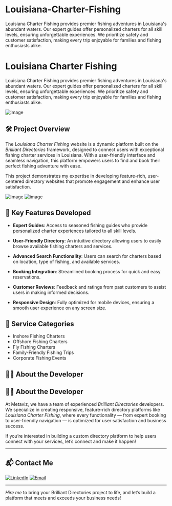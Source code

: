 # Louisiana-Charter-Fishing
Louisiana Charter Fishing provides premier fishing adventures in Louisiana's abundant waters. Our expert guides offer personalized charters for all skill levels, ensuring unforgettable experiences. We prioritize safety and customer satisfaction, making every trip enjoyable for families and fishing enthusiasts alike.
# Louisiana Charter Fishing
Louisiana Charter Fishing provides premier fishing adventures in Louisiana's abundant waters. Our expert guides offer personalized charters for all skill levels, ensuring unforgettable experiences. We prioritize safety and customer satisfaction, making every trip enjoyable for families and fishing enthusiasts alike.

![image](https://github.com/user-attachments/assets/6e6920bd-ad56-4553-ac09-a93e6888f00f)

## 🛠 Project Overview

The *Louisiana Charter Fishing* website is a dynamic platform built on the *Brilliant Directories* framework, designed to connect users with exceptional fishing charter services in Louisiana. With a user-friendly interface and seamless navigation, this platform empowers users to find and book their perfect fishing adventure with ease.

This project demonstrates my expertise in developing feature-rich, user-centered directory websites that promote engagement and enhance user satisfaction.

![image](https://github.com/user-attachments/assets/21a00f2f-7129-4d4f-8edc-ac45d4b36236)
![image](https://github.com/user-attachments/assets/39639e90-9bbd-414f-a9e4-ec5ec7678c5b)


## 🚀 Key Features Developed

- **Expert Guides**: Access to seasoned fishing guides who provide personalized charter experiences tailored to all skill levels.
  
- **User-Friendly Directory**: An intuitive directory allowing users to easily browse available fishing charters and services.

- **Advanced Search Functionality**: Users can search for charters based on location, type of fishing, and available services.

- **Booking Integration**: Streamlined booking process for quick and easy reservations.

- **Customer Reviews**: Feedback and ratings from past customers to assist users in making informed decisions.

- **Responsive Design**: Fully optimized for mobile devices, ensuring a smooth user experience on any screen size.

## 🎣 Service Categories

- Inshore Fishing Charters
- Offshore Fishing Charters
- Fly Fishing Charters
- Family-Friendly Fishing Trips
- Corporate Fishing Events

## 👨‍💻 About the Developer

## 👨‍💻 About the Developer

At Metaviz, we have a team of experienced *Brilliant Directories* developers. We specialize in creating responsive, feature-rich directory platforms like *Louisiana Charter Fishing*, where every functionality — from expert booking to user-friendly navigation — is optimized for user satisfaction and business success.

If you’re interested in building a custom directory platform to help users connect with your services, let’s connect and make it happen!

---

## 📬 Contact Me

[![LinkedIn](https://img.shields.io/badge/LinkedIn-Connect-blue?style=for-the-badge&logo=linkedin)](https://www.linkedin.com/in/sajid-jameel-721256178/)
[![Email](https://img.shields.io/badge/Email-Contact%20Me-orange?style=for-the-badge&logo=gmail)](mailto:sajidjamil.met@gmail.com)

---

*Hire me* to bring your Brilliant Directories project to life, and let’s build a platform that meets and exceeds your business needs!
